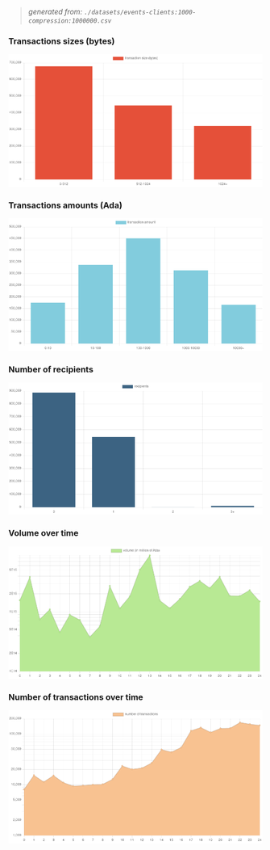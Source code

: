 > _generated from: `./datasets/events-clients:1000-compression:1000000.csv`_

### Transactions sizes (bytes)

![](./plots/sizes.svg)

### Transactions amounts (Ada)

![](./plots/amounts.svg)

### Number of recipients

![](./plots/recipients.svg)

### Volume over time

![](./plots/volume.svg)

### Number of transactions over time

![](./plots/density.svg)
